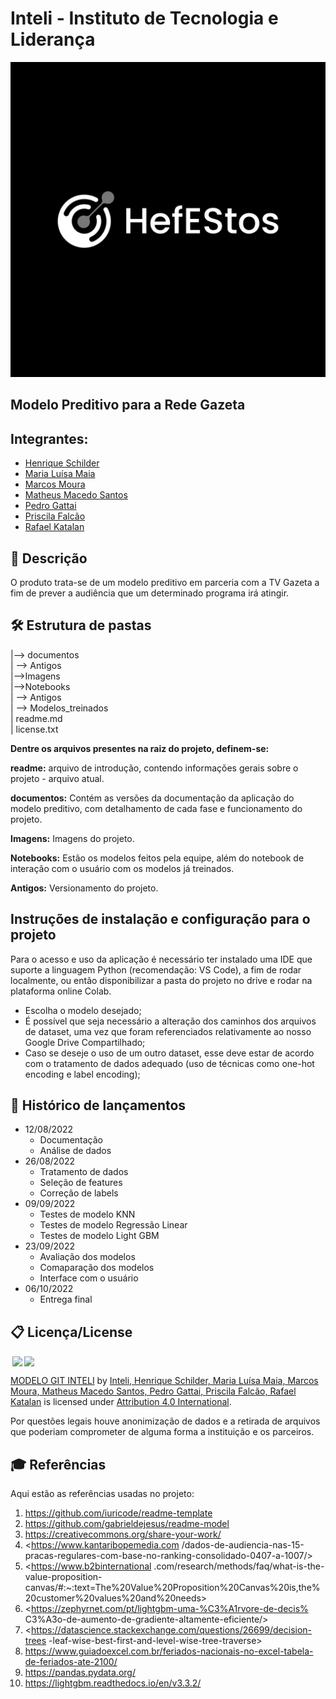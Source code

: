# Inteli - Instituto de Tecnologia e Liderança 

<p align="center">
<img src= "imagens/HefEStos Logo - White with Black Background - 5000x5000.png" border="0"></img>
</p>

## Modelo Preditivo para a Rede Gazeta
## Integrantes: 
- <a href="https://www.linkedin.com/in/henriqueschilderlima/">Henrique Schilder</a>
- <a href="https://www.linkedin.com/in/maria-lu%C3%ADsa-maia-14384a212/">Maria Luísa Maia</a>
- <a href="https://www.linkedin.com/in/marcos-vinicius-166531239/">Marcos Moura</a>
- <a href="www.linkedin.com/in/matheusmacedosantos">Matheus Macedo Santos</a>
- <a href="https://www.linkedin.com/in/pedro-gattai-096678227">Pedro Gattai</a> 
- <a href="https://github.com/PriscilaFalcao">Priscila Falcão</a>
- <a href="https://www.linkedin.com/in/rafael-katalan?lipi=urn%3Ali%3Apage%3Ad_flagship3_profile_view_base_contact_details%3BdwvSkm81Qs6ALbqLD4a%2F7g%3D%3D">Rafael Katalan</a>

## 📝 Descrição
O produto trata-se de um modelo preditivo em parceria com a TV Gazeta a fim de prever a audiência que um determinado programa irá atingir. 

## 🛠 Estrutura de pastas
|--> documentos<br>
  | --> Antigos<br>
|-->Imagens<br>
|-->Notebooks<br>
  | --> Antigos<br>
  | --> Modelos_treinados<br>
| readme.md<br>
| license.txt<br>

<b>Dentre os arquivos presentes na raiz do projeto, definem-se:</b>

<b>readme:</b> arquivo de introdução, contendo informações gerais sobre o projeto - arquivo atual.

<b>documentos:</b> Contém as versões da documentação da aplicação do modelo preditivo, com detalhamento de cada fase e funcionamento do projeto.

<b>Imagens:</b> Imagens do projeto.

<b>Notebooks:</b> Estão os modelos feitos pela equipe, além do notebook de interação com o usuário com os modelos já treinados.

<b>Antigos:</b> Versionamento do projeto.


## Instruções de instalação e configuração para o projeto
Para o acesso e uso da aplicação é necessário ter instalado uma IDE que suporte a linguagem Python (recomendação: VS Code), a fim de rodar localmente, ou então disponibilizar a pasta do projeto no drive e rodar na plataforma online Colab.

* Escolha o modelo desejado;
* É possível que seja necessário a alteração dos caminhos dos arquivos de dataset, uma vez que foram referenciados relativamente ao nosso Google Drive Compartilhado;
* Caso se deseje o uso de um outro dataset, esse deve estar de acordo com o tratamento de dados adequado (uso de técnicas como one-hot encoding e label encoding);

## 📆 Histórico de lançamentos

* 12/08/2022
    * Documentação
    * Análise de dados
* 26/08/2022
    * Tratamento de dados
    * Seleção de features
    * Correção de labels
* 09/09/2022
    * Testes de modelo KNN
    * Testes de modelo Regressão Linear
    * Testes de modelo Light GBM
* 23/09/2022
    * Avaliação dos modelos
    * Comaparação dos modelos
    * Interface com o usuário
* 06/10/2022
    * Entrega final

## 📋 Licença/License
<img style="height:22px!important;margin-left:3px;vertical-align:text-bottom;" src="https://mirrors.creativecommons.org/presskit/icons/cc.svg?ref=chooser-v1"><img style="height:22px!important;margin-left:3px;vertical-align:text-bottom;" src="https://mirrors.creativecommons.org/presskit/icons/by.svg?ref=chooser-v1"><p xmlns:cc="http://creativecommons.org/ns#" xmlns:dct="http://purl.org/dc/terms/"><a property="dct:title" rel="cc:attributionURL" href="https://github.com/Spidus/Teste_Final_1">MODELO GIT INTELI</a> by <a rel="cc:attributionURL dct:creator" property="cc:attributionName" href="#">Inteli, Henrique Schilder, Maria Luísa Maia, Marcos Moura, Matheus Macedo Santos, Pedro Gattai, Priscila Falcão, Rafael Katalan</a> is licensed under <a href="http://creativecommons.org/licenses/by/4.0/?ref=chooser-v1" target="_blank" rel="license noopener noreferrer" style="display:inline-block;">Attribution 4.0 International</a>.</p>


<p> Por questões legais houve anonimização de dados e a retirada de arquivos que poderiam comprometer de alguma forma a instituição e os parceiros. </p>

## 🎓 Referências
Aqui estão as referências usadas no projeto:
1. <https://github.com/iuricode/readme-template>
2. <https://github.com/gabrieldejesus/readme-model>
3. <https://creativecommons.org/share-your-work/>
4. <https://www.kantaribopemedia.com /dados-de-audiencia-nas-15-pracas-regulares-com-base-no-ranking-consolidado-0407-a-1007/>
5. <https://www.b2binternational .com/research/methods/faq/what-is-the-value-proposition-canvas/#:~:text=The%20Value%20Proposition%20Canvas%20is,the%20customer%20values%20and%20needs>
6. <https://zephyrnet.com/pt/lightgbm-uma-%C3%A1rvore-de-decis% C3%A3o-de-aumento-de-gradiente-altamente-eficiente/>
7. <https://datascience.stackexchange.com/questions/26699/decision-trees -leaf-wise-best-first-and-level-wise-tree-traverse>
8. <https://www.guiadoexcel.com.br/feriados-nacionais-no-excel-tabela-de-feriados-ate-2100/>
9. <https://pandas.pydata.org/>
10. <https://lightgbm.readthedocs.io/en/v3.3.2/>
